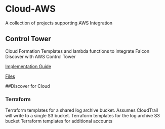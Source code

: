 # Cloud-AWS
A collection of projects supporting AWS Integration

## Control Tower
Cloud Formation Templates and lambda functions to integrate Falcon Discover with AWS Control Tower

[Implementation Guide](https://github.com/CrowdStrike/Cloud-AWS/blob/master/Control-Tower/documentation/implementation-guide.md)

[Files](https://github.com/CrowdStrike/Cloud-AWS/blob/master/Control-Tower/documentation/implementation-guide.md)


##Discover for Cloud
### Terraform
Terraform templates for a shared log archive bucket.   Assumes CloudTrail will write to a single S3 bucket. 
Terraform templates for the log archive S3 bucket 
Terraform templates for additional accounts

